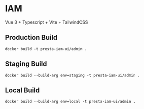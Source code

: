 # IAM
Vue 3 + Typescript + Vite + TailwindCSS
## Production Build
```
docker build -t presta-iam-ui/admin .
```
## Staging Build
```
docker build --build-arg env=staging -t presta-iam-ui/admin .
```
## Local Build
```
docker build --build-arg env=local -t presta-iam-ui/admin .
```